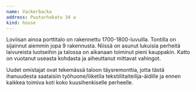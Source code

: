 ```yaml
---
name: Vackerbacka
address: Puutarhakatu 34 a
kind: house
---
```

Loviisan ainoa porttitalo on rakennettu 1700-1800-luvuilla. Tontilla on sijainnut aiemmin jopa 9 rakennusta.
Niissä on asunut lukuisia perheitä laivureista luotseihin ja talossa on aikanaan toiminut pieni kauppakin.
Katto on vuotanut useasta kohdasta ja aiheuttanut mittavat vahingot.

Uudet omistajat ovat tekemässä taloon täysremonttia, jotta tästä ihanuudesta saataisiin työhuone/liiketila
tekstiilitaiteilija-äidille ja ennen kaikkea toimiva koti koko kuusihenkiselle perheelle.